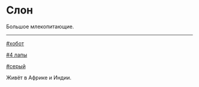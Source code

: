 # Слон

Большое млекопитающие.

---
[\#хобот](./meta_hobot.md)

[\#4 лапы](./meta_4_lapy.md)

[\#серый](./meta_seryy.md)

Живёт в Африке и Индии.